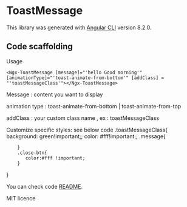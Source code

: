 # ToastMessage

This library was generated with [Angular CLI](https://github.com/angular/angular-cli) version 8.2.0.

## Code scaffolding

Usage

`<Ngx-ToastMessage [message]="'hello Good morning'" [animationType]="'toast-animate-from-bottom'" [addClass] = "'toastMessageClass'"></Ngx-ToastMessage>`

Message :  content you want to display

animation type : toast-animate-from-bottom | toast-animate-from-top

addClass : your custom class name , ex : toastMessageClass

Customize specific styles: see below code
.toastMessageClass{
    background: green!important;;
    color: #fff!important;;
    .message{
        
        }
        .close-btn{
           color:#fff !important;
        }
}

 You can check code [ README](https://github.com/Arunsoraba/toastMessage ).
 
MIT licence